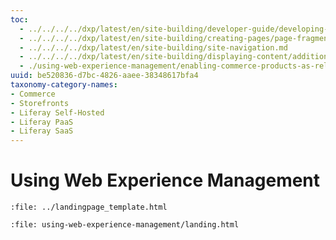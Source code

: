 ```yaml
---
toc:
  - ../../../../dxp/latest/en/site-building/developer-guide/developing-page-fragments/developing-fragments-intro.md
  - ../../../../dxp/latest/en/site-building/creating-pages/page-fragments-and-widgets/using-fragments.md
  - ../../../../dxp/latest/en/site-building/site-navigation.md
  - ../../../../dxp/latest/en/site-building/displaying-content/additional-content-display-options/styling-widgets-with-widget-templates.md
  - ./using-web-experience-management/enabling-commerce-products-as-related-assets.md
uuid: be520836-d7bc-4826-aaee-38348617bfa4
taxonomy-category-names:
- Commerce
- Storefronts
- Liferay Self-Hosted
- Liferay PaaS
- Liferay SaaS
---
```

# Using Web Experience Management

```{raw} html
:file: ../landingpage_template.html
```

```{raw} html
:file: using-web-experience-management/landing.html
```
